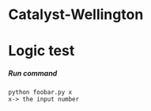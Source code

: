 # Catalyst-Wellington


# Logic test
##### Run command
```
python foobar.py x
x-> the input number
```
